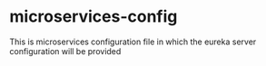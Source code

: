 # microservices-config
This is microservices configuration file in which the eureka server configuration will be provided
